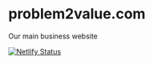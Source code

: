 # problem2value.com
Our main business website

[![Netlify Status](https://api.netlify.com/api/v1/badges/92f84d61-c9a1-4ff0-89a8-e5431cf091fb/deploy-status)](https://app.netlify.com/sites/problem2value/deploys)
